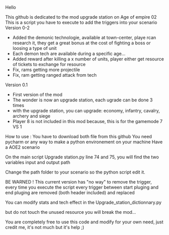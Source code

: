 Hello

This github is dedicated to the mod upgrade station on Age of empire 02
This is a script you have to execute to add the triggers into your scenario
Version 0-2

- Added the demonic technologie, available at town-center, playe rcan research it, they get a great bonus at the cost of fighting a boss or loosing a type of unit
- Each demon tech are available during a specific age...
- Added reward after killing a x number of units, player either get resource of tickets to exchange for resource
- Fix, rams getting more projectile
- Fix, ram getting ranged attack from tech


Version 0.1

- First version of the mod
- The wonder is now an upgrade station, each ugrade can be done 3 times
- with the upgrade station, you can upgrade: economy, infantry, cavalry, archery and siege
- Player 8 is not included in this mod because, this is for the gamemode 7 VS 1

How to use :
You have to download both file from this github
You need pycharm or any way to make a python environement on your machine
Have a AOE2 scenario 

On the main script Upgrade station.py line 74 and 75, you will find the two variables input and output path

Change the path folder to your scenario so the python script edit it.

BE WARNED ! This current version has "no way" to remove the trigger, every time you execute the script every trigger between start pluging and end pluging are removed (both header included) and replaced

You can modify stats and tech effect in the Upgrade_station_dictionnary.py

but do not touch the unused resource you will break the mod...

You are completely free to use this code and modify for your own need, just credit me, it's not much but it's help ;)
